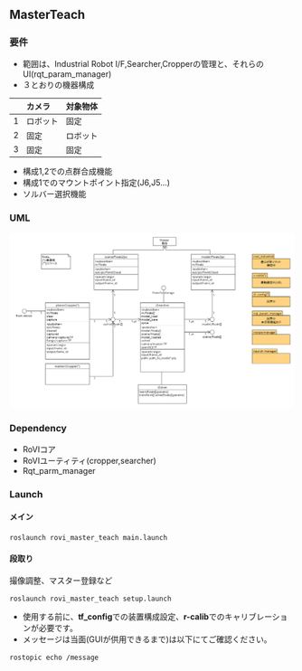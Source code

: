 ## MasterTeach

### 要件
- 範囲は、Industrial Robot I/F,Searcher,Cropperの管理と、それらのUI(rqt_param_manager)
- ３とおりの機器構成

||カメラ|対象物体|
|:----|:----|:----|
|1|ロボット|固定|
|2|固定|ロボット|
|3|固定|固定|

- 構成1,2での点群合成機能
- 構成1でのマウントポイント指定(J6,J5...)
- ソルバー選択機能

### UML
<img src="object.png" />

### Dependency
- RoVIコア
- RoVIユーティティ(cropper,searcher)
- Rqt_parm_manager

### Launch  
#### メイン
~~~
roslaunch rovi_master_teach main.launch
~~~
#### 段取り  
撮像調整、マスター登録など
~~~
roslaunch rovi_master_teach setup.launch
~~~
- 使用する前に、**tf_config**での装置構成設定、**r-calib**でのキャリブレーションが必要です。
- メッセージは当面(GUIが供用できるまで)は以下にてご確認ください。
~~~
rostopic echo /message
~~~
